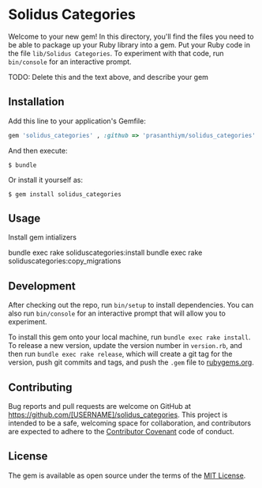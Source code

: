 # Solidus Categories

Welcome to your new gem! In this directory, you'll find the files you need to be able to package up your Ruby library into a gem. Put your Ruby code in the file `lib/Solidus Categories`. To experiment with that code, run `bin/console` for an interactive prompt.

TODO: Delete this and the text above, and describe your gem

## Installation

Add this line to your application's Gemfile:

```ruby
gem 'solidus_categories' , :github => 'prasanthiym/solidus_categories'
```

And then execute:

    $ bundle

Or install it yourself as:

    $ gem install solidus_categories


## Usage

Install gem intializers
  
bundle exec rake soliduscategories:install
bundle exec rake soliduscategories:copy_migrations


## Development

After checking out the repo, run `bin/setup` to install dependencies. You can also run `bin/console` for an interactive prompt that will allow you to experiment.

To install this gem onto your local machine, run `bundle exec rake install`. To release a new version, update the version number in `version.rb`, and then run `bundle exec rake release`, which will create a git tag for the version, push git commits and tags, and push the `.gem` file to [rubygems.org](https://rubygems.org).

## Contributing

Bug reports and pull requests are welcome on GitHub at https://github.com/[USERNAME]/solidus_categories. This project is intended to be a safe, welcoming space for collaboration, and contributors are expected to adhere to the [Contributor Covenant](http://contributor-covenant.org) code of conduct.


## License

The gem is available as open source under the terms of the [MIT License](http://opensource.org/licenses/MIT).

